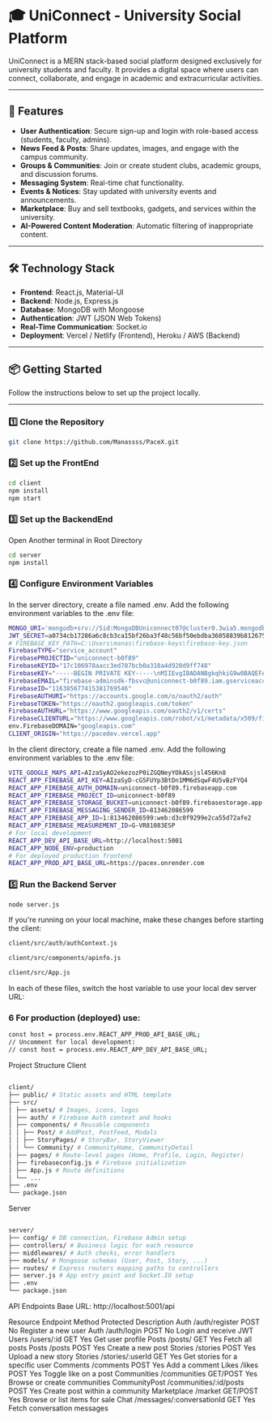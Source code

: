 # 🎓 UniConnect - University Social Platform

UniConnect is a MERN stack-based social platform designed exclusively for university students and faculty. It provides a digital space where users can connect, collaborate, and engage in academic and extracurricular activities.

---

## 🚀 Features

- **User Authentication**: Secure sign-up and login with role-based access (students, faculty, admins).
- **News Feed & Posts**: Share updates, images, and engage with the campus community.
- **Groups & Communities**: Join or create student clubs, academic groups, and discussion forums.
- **Messaging System**: Real-time chat functionality.
- **Events & Notices**: Stay updated with university events and announcements.
- **Marketplace**: Buy and sell textbooks, gadgets, and services within the university.
- **AI-Powered Content Moderation**: Automatic filtering of inappropriate content.

---

## 🛠 Technology Stack

- **Frontend**: React.js, Material-UI
- **Backend**: Node.js, Express.js
- **Database**: MongoDB with Mongoose
- **Authentication**: JWT (JSON Web Tokens)
- **Real-Time Communication**: Socket.io
- **Deployment**: Vercel / Netlify (Frontend), Heroku / AWS (Backend)

---

## 📦 Getting Started

Follow the instructions below to set up the project locally.

---

### 1️⃣ **Clone the Repository**

```bash
git clone https://github.com/Manassss/PaceX.git
```

### 2️⃣ **Set up the FrontEnd**

```bash
cd client
npm install
npm start
```

### 3️⃣ **Set up the BackendEnd**

Open Another terminal in Root Directory

```bash
cd server
npm install
```

### 4️⃣ **Configure Environment Variables**

In the server directory, create a file named .env.
Add the following environment variables to the .env file:

```bash
MONGO_URI='mongodb+srv://Sid:MongoDBUniconnect07@cluster0.3wia5.mongodb.net/UniconnectDB?retryWrites=true&w=majority'
JWT_SECRET=a0734cb17286a6c8cb3ca15bf26ba3f48c56bf50ebdba36058839b812675001c23fd9470729ea2c5420873631dd6346e0ee9b607859c63f2784861605c384900
# FIREBASE_KEY_PATH=C:\Users\manas\firebase-keys\firebase-key.json
FirebaseTYPE="service_account"
FirebasePROJECTID="uniconnect-b0f89"
FirebaseKEYID="17c106978aacc3ed707bcb0a318a4d920d9ff748"
FirebaseKEY="-----BEGIN PRIVATE KEY-----\nMIIEvgIBADANBgkqhkiG9w0BAQEFAASCBKgwggSkAgEAAoIBAQCnbawMQuTMKu8l\nBB6V1d7Hh8lnJbi1f+QmKHKKrpfsJWLfZRC+XqEE1rrkoC23n4N4krdCHUp3VxOQ\nLlUPzTKbaiIzmMyDxthFBCcs0z2jliyrxZW2V8Dc08XvZ7KkYkHgbQYFJuAnWp+R\niMOPM69HWHKCmowAtDvRXomKDn3tydD0NAt2Q8NIIIKi4VCKeW3hdsCg+ESv78EB\nm1SQ8sXog9iiM7EeNUHUfSpL5Qzo8W4uB9hhY15Lvhok1g/hURFhXBQKjt1AE3Ww\nOETX7Z7vLpaoK/Qtmz5/T8dSHK3lXFRA6EIXUmdiX7OdoMphkRX9OxNKtFKS5SH1\nMJ+LoVzPAgMBAAECggEARDUDGomj4OL6wqcveJYEqF+SdnFhEpuzy7G9m+6tmHfQ\nlDZ9gDhXu3to7tusVDppGlUW0BnTrNNt9lZRs9rB65tsrH1qj6KRl2guN24lFcAH\nmcCoEX0lZjDl2XZyydH3iWCQy8d/GLkr+WNwW6XQGa4YFEm2kFDcb5pmSLZHqfdc\nu6Vl75gh/d6TH5tg7ZYnf5W0+Jgerm9XlMizGQ96TaR4wlSYgH08hzoH4FNK78qM\nSgXQsPWlmPKjGb6OUF1O5kYsDKrjg/iIGaoBQV/UcdxSxAW/kBpI3BJBfVWpe5BD\nJXire83e7L4BkUCdsMVV/AZzTkzuSfTeWb+Aupgj9QKBgQDjTsJa6GIAzEVSgyyf\ndyNqLR/Exr79GmbHWxwfze0AVleLIdBstRj6/CnPv67KVQmJ9Aw3pENg4DailO4J\nftfYd/1FvWvbppUI3BB0p1DUFnIAUUTyBoyeCnSwbFFb5Cp6YR1rYThbATxm3rt1\nJQbN3lYCblJuCQsySORj1xAv5QKBgQC8j/gigTIQIcQs7xUOa6GjeeotWbeSlw37\nj+TcO6VU1lNrkX2G72aRlVbi1z2izYm4t77R7OgBsNonSbPGvwafRzjwBCY2PL+E\nLgXyfn1pKBgA2cCf5mwSiGpVDzI2SWsMsPfo/zh9ZNNKOK7e2jzxWu3ptVmUHtAS\nSpi8WC2GowKBgQDbmdR05TsBUFfMvoPWz8/8HPorLmOHvQD8qo4CP/0vLTtIZHOr\nAk7O890lIyenu/4KNCe1fdHGfvbpnX5W2B+Jt2qN/NF+FHK5a3nOaXLSY5jhq6Iz\nPJaPfMR9SThU0ZskPjyg5/z9FrWXIKn0I8BuFdX8ZT7npX8WpotX1YeC7QKBgCOi\nTXEv2ycjSnB3ahJEktJS+sdBOijQtQrCQazA9NiYfEFKyF8UpNyETVwm8vXuQ8WN\nq9j+HUYchs1/5yJ6/SRikEcDcbk0N7kh/Wu7LbYOpqKahAVzxR6nevjCG2oY68sF\nMoRsnt9Li4ZuOdXRhkzSMz3EUL5mKEocoMqPG2NjAoGBALvRpN3iNYNHt8bks7Wb\nqbK1u5wlXmvHsp5lqUn0uPKtAloWY3kM3/yHw2+ZdYe543GTQBq5JaOCR2Sn+QI0\nTnxeroYZuKNOMpv+0F0jvNeriBuRQX7nkgWxHPbnXkl3cTtkjR6e43bOben1xibU\ndUD2b0bqAIhkeHUTBYqs+rSO\n-----END PRIVATE KEY-----\n"
FirebaseEMAIL="firebase-adminsdk-fbsvc@uniconnect-b0f89.iam.gserviceaccount.com"
FirebaseID="116385677415381769546"
FirebaseAUTHURI="https://accounts.google.com/o/oauth2/auth"
FirebaseTOKEN="https://oauth2.googleapis.com/token"
FirebaseAUTHURL="https://www.googleapis.com/oauth2/v1/certs"
FirebaseCLIENTURL="https://www.googleapis.com/robot/v1/metadata/x509/firebase-adminsdk-fbsvc%40uniconnect-b0f89.iam.gserviceaccount.com"
env.FirebaseDOMAIN="googleapis.com"
CLIENT_ORIGIN="https://pacedev.vercel.app"
```

In the client directory, create a file named .env.
Add the following environment variables to the .env file:

```bash
VITE_GOOGLE_MAPS_API=AIzaSyAO2ekezozP0iZGQNeyYOkASsjsl456Kn8
REACT_APP_FIREBASE_API_KEY=AIzaSyD-cG5FUYp3BtDn1MM6dSqwF4U5vBzFYQ4
REACT_APP_FIREBASE_AUTH_DOMAIN=uniconnect-b0f89.firebaseapp.com
REACT_APP_FIREBASE_PROJECT_ID=uniconnect-b0f89
REACT_APP_FIREBASE_STORAGE_BUCKET=uniconnect-b0f89.firebasestorage.app
REACT_APP_FIREBASE_MESSAGING_SENDER_ID=813462086599
REACT_APP_FIREBASE_APP_ID=1:813462086599:web:d3c0f9299e2ca55d72afe2
REACT_APP_FIREBASE_MEASUREMENT_ID=G-VR81083ESP
# For local development
REACT_APP_DEV_API_BASE_URL=http://localhost:5001
REACT_APP_NODE_ENV=production
# For deployed production frontend
REACT_APP_PROD_API_BASE_URL=https://pacex.onrender.com
```

### 5️⃣ **Run the Backend Server**

```bash
node server.js
```

If you're running on your local machine, make these changes before starting the client:

```bash
client/src/auth/authContext.js

client/src/components/apinfo.js

client/src/App.js
```

In each of these files, switch the host variable to use your local dev server URL:

### 6 **For production (deployed) use:**

```bash
const host = process.env.REACT_APP_PROD_API_BASE_URL;
// Uncomment for local development:
// const host = process.env.REACT_APP_DEV_API_BASE_URL;
```

Project Structure
Client

```bash

client/
├── public/ # Static assets and HTML template
├── src/
│ ├── assets/ # Images, icons, logos
│ ├── auth/ # Firebase Auth context and hooks
│ ├── components/ # Reusable components
│ │ ├── Post/ # AddPost, PostFeed, Modals
│ │ ├── StoryPages/ # StoryBar, StoryViewer
│ │ └── Community/ # CommunityHome, CommunityDetail
│ ├── pages/ # Route-level pages (Home, Profile, Login, Register)
│ ├── firebaseconfig.js # Firebase initialization
│ ├── App.js # Route definitions
│ └── ...
├── .env
└── package.json
```

Server

```bash

server/
├── config/ # DB connection, Firebase Admin setup
├── controllers/ # Business logic for each resource
├── middlewares/ # Auth checks, error handlers
├── models/ # Mongoose schemas (User, Post, Story, ...)
├── routes/ # Express routers mapping paths to controllers
├── server.js # App entry point and Socket.IO setup
├── .env
└── package.json
```

API Endpoints
Base URL: http://localhost:5001/api

Resource Endpoint Method Protected Description
Auth /auth/register POST No Register a new user
Auth /auth/login POST No Login and receive JWT
Users /users/:id GET Yes Get user profile
Posts /posts/ GET Yes Fetch all posts
Posts /posts POST Yes Create a new post
Stories /stories POST Yes Upload a new story
Stories /stories/:userId GET Yes Get stories for a specific user
Comments /comments POST Yes Add a comment
Likes /likes POST Yes Toggle like on a post
Communities /communities GET/POST Yes Browse or create communities
CommunityPost /communities/:id/posts POST Yes Create post within a community
Marketplace /market GET/POST Yes Browse or list items for sale
Chat /messages/:conversationId GET Yes Fetch conversation messages
